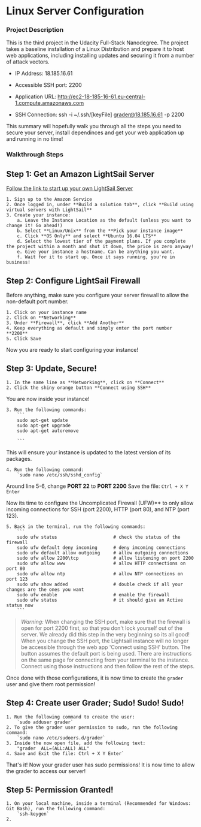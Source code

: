 # Linux Server Configuration

### Project Description

This is the third project in the Udacity Full-Stack Nanodegree. The project takes a baseline installation of a Linux Distribution and prepare it to host web applications, including installing updates and securing it from a number of attack vectors.

- IP Address: 18.185.16.61

- Accessible SSH port: 2200

- Application URL: http://ec2-18-185-16-61.eu-central-1.compute.amazonaws.com

- SSH Connection: ssh -i ~/.ssh/[keyFile] grader@18.185.16.61 -p 2200

This summary will hopefully walk you through all the steps you need to secure your server, install dependinces and get your web application up and running in no time!

### Walkthrough Steps
 

## Step 1: Get an Amazon LightSail Server

[Follow the link to start up your own LightSail Server](https://aws.amazon.com/)

    1. Sign up to the Amazon Service
    2. Once logged in, under **Build a solution tab**, click **Build using virtual servers with LightSail**
    3. Create your instance: 
        a. Leave the Instance Location as the default (unless you want to change it! Go ahead!)
        b. Select **Linux/Unix** from the **Pick your instance image**
        c. Click **OS Only** and select **Ubuntu 16.04 LTS**
        d. Select the lowest tier of the payment plans. If you complete the project within a month and shut it down, the price is zero anyway!
        e. Give your instance a hostname. Can be anything you want.
        f. Wait for it to start up. Once it says running, you're in business!

## Step 2: Configure LightSail Firewall

Before anything, make sure you configure your server firewall to allow the non-default port number.

    1. Click on your instance name
    2. Click on **Networking**
    3. Under **Firewall**, click **Add Another**
    4. Keep everything as default and simply enter the port number **2200**
    5. Click Save

Now you are ready to start configuring your instance!

## Step 3: Update, Secure!

    1. In the same line as **Networking**, click on **Connect**
    2. Click the shiny orange button **Connect using SSH**

You are now inside your instance!

    3. Run the following commands:
        ```
        sudo apt-get update
        sudo apt-get upgrade
        sudo apt-get autoremove
        
        ```
This will ensure your instance is updated to the latest version of its packages. 

    4. Run the following command:
        `sudo nano /etc/ssh/sshd_config`
        
Around line 5-6, change **PORT 22** to **PORT 2200** 
Save the file: `Ctrl + X Y Enter`

Now its time to configure the Uncomplicated Firewall (UFW)** to only allow incoming connections for SSH (port 2200), HTTP (port 80), and NTP (port 123).

    5. Back in the terminal, run the following commands:
        ```
        sudo ufw status                     # check the status of the firewall
        sudo ufw default deny incoming      # deny imcoming connections
        sudo ufw default allow outgoing     # allow outgoing connections
        sudo ufw allow 2200\tcp             # allow listening on port 2200
        sudo ufw allow www                  # allow HTTP connections on port 80
        sudo ufw allow ntp                  # allow NTP connections on port 123
        sudo ufw show added                 # double check if all your changes are the ones you want 
        sudo ufw enable                     # enable the firewall
        sudo ufw status                     # it should give an Active status now
        ```
        
> *Warning:* When changing the SSH port, make sure that the firewall is open for port 2200 first, so that you don't lock yourself out of the server. We already did this step in the very beginning so its all good! When you change the SSH port, the Lightsail instance will no longer be accessible through the web app 'Connect using SSH' button. The button assumes the default port is being used. There are instructions on the same page for connecting from your terminal to the instance. Connect using those instructions and then follow the rest of the steps.


Once done with those configurations, it is now time to create the `grader` user and give them root permission!


## Step 4: Create user Grader; Sudo! Sudo! Sudo!
    1. Run the following command to create the user:
        `sudo adduser grader`
    2. To give the grader user permission to sudo, run the following command:
        `sudo nano /etc/sudoers.d/grader`
    3. Inside the now open file, add the following text:
        "grader  ALL=(ALL:ALL) ALL"
    4. Save and Exit the file: Ctrl + X Y Enter`

That's it! Now your grader user has sudo permissions! It is now time to allow the grader to access our server!

## Step 5: Permission Granted!
    1. On your local machine, inside a terminal (Recommended for Windows: Git Bash), run the following command:
        `ssh-keygen`
    2. 